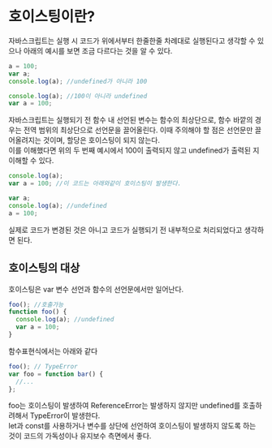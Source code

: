 # 호이스팅이란?

자바스크립트는 실행 시 코드가 위에서부터 한줄한줄 차례대로 실행된다고 생각할 수 있으나 아래의 예시를 보면 조금 다르다는 것을 알 수 있다.

```javascript
a = 100;
var a;
console.log(a); //undefined가 아니라 100
```

```javascript
console.log(a); //100이 아니라 undefined
var a = 100;
```

자바스크립트는 실행되기 전 함수 내 선언된 변수는 함수의 최상단으로, 함수 바깥의 경우는 전역 범위의 최상단으로 선언문을 끌어올린다. 이때 주의해야 할 점은 선언문만 끌어올려지는 것이며, 할당은 호이스팅이 되지 않는다.  
이를 이해했다면 위의 두 번째 예시에서 100이 출력되지 않고 undefined가 출력된 지 이해할 수 있다.

```javascript
console.log(a);
var a = 100; //이 코드는 아래와같이 호이스팅이 발생한다.

var a;
console.log(a); //undefined
a = 100;
```

실제로 코드가 변경된 것은 아니고 코드가 실행되기 전 내부적으로 처리되었다고 생각하면 된다.

## 호이스팅의 대상

호이스팅은 var 변수 선언과 함수의 선언문에서만 일어난다.

```javascript
foo(); //호출가능
function foo() {
  console.log(a); //undefined
  var a = 100;
}
```

함수표현식에서는 아래와 같다

```javascript
foo(); // TypeError
var foo = function bar() {
  //...
};
```

foo는 호이스팅이 발생하여 ReferenceError는 발생하지 않지만 undefined를 호출하려해서 TypeError이 발생한다.  
let과 const를 사용하거나 변수를 상단에 선언하여 호이스팅이 발생하지 않도록 하는 것이 코드의 가독성이나 유지보수 측면에서 좋다.

